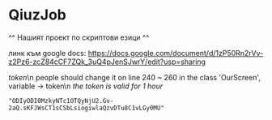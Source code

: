 # QiuzJob
^^ Нашият проект по скриптови езици ^^

линк към google docs:
https://docs.google.com/document/d/1zP50Rn2rVv-z2Pz6-zcZ84cCF7ZQk_3uQ4pJenSJwrY/edit?usp=sharing


*token*\n
people should change it on line 240 ~ 260 in the class 'OurScreen', variable -> token\n
*the token is valid for 1 hour*
~~~~~~~~~~~~~~~~~~~~~~~~~~~~
"ODIyODI0MzkyNTc1OTQyNjU2.Gv-2aQ.sKFJWsCT1sCSbLsiogiwlaQzvDTu8C1vLGy0MU"
